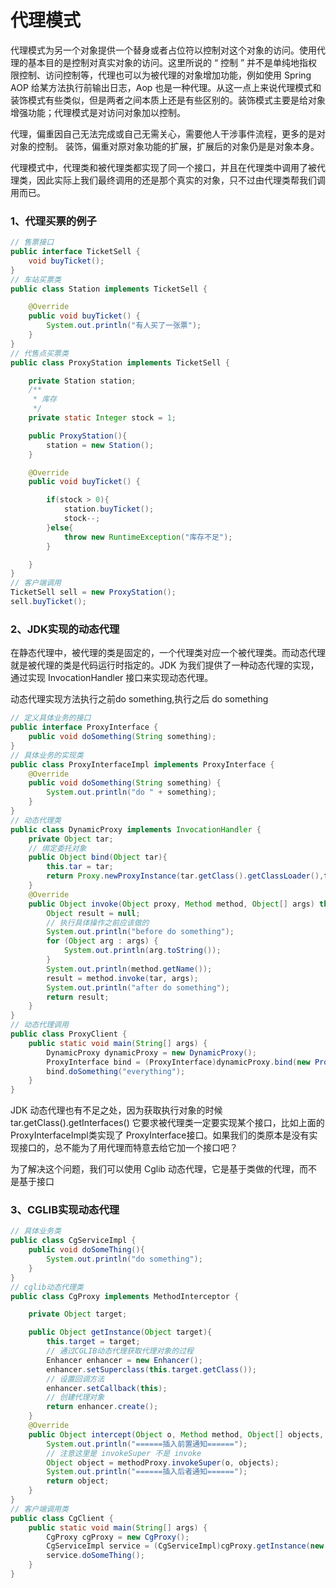 # 代理模式

代理模式为另一个对象提供一个替身或者占位符以控制对这个对象的访问。使用代理的基本目的是控制对真实对象的访问。这里所说的 “ 控制 ” 并不是单纯地指权限控制、访问控制等，代理也可以为被代理的对象增加功能，例如使用 Spring AOP 给某方法执行前输出日志，Aop 也是一种代理。从这一点上来说代理模式和装饰模式有些类似，但是两者之间本质上还是有些区别的。装饰模式主要是给对象增强功能；代理模式是对访问对象加以控制。

代理，偏重因自己无法完成或自己无需关心，需要他人干涉事件流程，更多的是对对象的控制。
装饰，偏重对原对象功能的扩展，扩展后的对象仍是是对象本身。

代理模式中，代理类和被代理类都实现了同一个接口，并且在代理类中调用了被代理类，因此实际上我们最终调用的还是那个真实的对象，只不过由代理类帮我们调用而已。

### 1、代理买票的例子

```java
// 售票接口
public interface TicketSell {
    void buyTicket();
}
// 车站买票类
public class Station implements TicketSell {

    @Override
    public void buyTicket() {
        System.out.println("有人买了一张票");
    }
}
// 代售点买票类
public class ProxyStation implements TicketSell {

    private Station station;
    /**
     * 库存
     */
    private static Integer stock = 1;

    public ProxyStation(){
        station = new Station();
    }

    @Override
    public void buyTicket() {

        if(stock > 0){
            station.buyTicket();
            stock--;
        }else{
            throw new RuntimeException("库存不足");
        }

    }
}
// 客户端调用
TicketSell sell = new ProxyStation();
sell.buyTicket();
```

### 2、JDK实现的动态代理

在静态代理中，被代理的类是固定的，一个代理类对应一个被代理类。而动态代理就是被代理的类是代码运行时指定的。JDK 为我们提供了一种动态代理的实现，通过实现 InvocationHandler 接口来实现动态代理。

动态代理实现方法执行之前do something,执行之后 do something

```java
// 定义具体业务的接口
public interface ProxyInterface {
    public void doSomething(String something);
}
// 具体业务的实现类
public class ProxyInterfaceImpl implements ProxyInterface {
    @Override
    public void doSomething(String something) {
        System.out.println("do " + something);
    }
}
// 动态代理类
public class DynamicProxy implements InvocationHandler {
    private Object tar;
    // 绑定委托对象
    public Object bind(Object tar){
        this.tar = tar;
        return Proxy.newProxyInstance(tar.getClass().getClassLoader(),tar.getClass().getInterfaces(),this);
    }
    @Override
    public Object invoke(Object proxy, Method method, Object[] args) throws Throwable {
        Object result = null;
        // 执行具体操作之前应该做的
        System.out.println("before do something");
        for (Object arg : args) {
            System.out.println(arg.toString());
        }
        System.out.println(method.getName());
        result = method.invoke(tar, args);
        System.out.println("after do something");
        return result;
    }
}
// 动态代理调用
public class ProxyClient {
    public static void main(String[] args) {
        DynamicProxy dynamicProxy = new DynamicProxy();
        ProxyInterface bind = (ProxyInterface)dynamicProxy.bind(new ProxyInterfaceImpl());
        bind.doSomething("everything");
    }
}
```

JDK 动态代理也有不足之处，因为获取执行对象的时候 tar.getClass().getInterfaces() 它要求被代理类一定要实现某个接口，比如上面的 ProxyInterfaceImpl类实现了 ProxyInterface接口。如果我们的类原本是没有实现接口的，总不能为了用代理而特意去给它加一个接口吧？

为了解决这个问题，我们可以使用 Cglib 动态代理，它是基于类做的代理，而不是基于接口

### 3、CGLIB实现动态代理

```java
// 具体业务类
public class CgServiceImpl {
    public void doSomeThing(){
        System.out.println("do something");
    }
}
// cglib动态代理类
public class CgProxy implements MethodInterceptor {

    private Object target;

    public Object getInstance(Object target){
        this.target = target;
        // 通过CGLIB动态代理获取代理对象的过程
        Enhancer enhancer = new Enhancer();
        enhancer.setSuperclass(this.target.getClass());
        // 设置回调方法
        enhancer.setCallback(this);
        // 创建代理对象
        return enhancer.create();
    }
    @Override
    public Object intercept(Object o, Method method, Object[] objects, MethodProxy methodProxy) throws Throwable {
        System.out.println("======插入前置通知======");
        // 注意这里是 invokeSuper 不是 invoke
        Object object = methodProxy.invokeSuper(o, objects);
        System.out.println("======插入后者通知======");
        return object;
    }
}
// 客户端调用类
public class CgClient {
    public static void main(String[] args) {
        CgProxy cgProxy = new CgProxy();
        CgServiceImpl service = (CgServiceImpl)cgProxy.getInstance(new CgServiceImpl());
        service.doSomeThing();
    }
}
```

